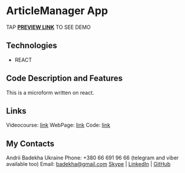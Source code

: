 # ArticleManager App
TAP **[PREVIEW LINK](https://andriifront.github.io/very-very-simple-form/)** TO SEE DEMO


## Technologies
 - REACT


## Code Description and Features
This is a microform written on react.


## Links
Videocourse: [link](https://www.youtube.com/watch?v=A2Fhu_h2U98&list=PLx9b8ngesbGEXrHBR8fBcQFfYyAeZv59d&index=8)
WebPage: [link](https://andriifront.github.io/very-very-simple-form/)
Code: [link](https://github.com/andriiFront/very-very-simple-form/)


## My Contacts
Andrii Badekha
Ukraine
Phone: +380 66 691 96 66 (telegram and viber available too)
Email: [badekha@gmail.com](mailto:badekha@gmail.com)
[Skype](https://join.skype.com/invite/h29gcO1kzY99) | [LinkedIn](https://www.linkedin.com/in/andrii-badekha-3a026b79/) | [GitHub](https://github.com/andriiFront)
